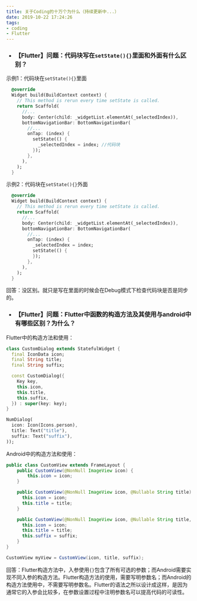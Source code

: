 ```yaml
---
title: 关于Coding的十万个为什么（持续更新中...）
date: 2019-10-22 17:24:26
tags: 
- coding
- Flutter
---
```

- ### 【**Flutter**】问题：代码块写在`setState(){}`里面和外面有什么区别？

示例1：代码块在`setState(){}`里面
```dart
  @override
  Widget build(BuildContext context) {
    // This method is rerun every time setState is called.
    return Scaffold(
      //...
      body: Center(child: _widgetList.elementAt(_selectedIndex)),
      bottomNavigationBar: BottomNavigationBar(
        //...
        onTap: (index) {
          setState(() {
            _selectedIndex = index; //代码块
          });
        },
      ),
    );
  }
```
示例2：代码块在`setState(){}`外面
```dart
  @override
  Widget build(BuildContext context) {
    // This method is rerun every time setState is called.
    return Scaffold(
      //...
      body: Center(child: _widgetList.elementAt(_selectedIndex)),
      bottomNavigationBar: BottomNavigationBar(
        //...
        onTap: (index) {
          _selectedIndex = index;
          setState(() {
          });
        },
      ),
    );
  }
```
回答：没区别。就只是写在里面的时候会在Debug模式下检查代码块是否是同步的。

- ### 【**Flutter**】问题：Flutter中函数的构造方法及其使用与android中有哪些区别？为什么？

Flutter中的构造方法和使用：
```dart
class CustomDialog extends StatefulWidget {
  final IconData icon;
  final String title;
  final String suffix;

  const CustomDialog({
    Key key,
    this.icon,
    this.title,
    this.suffix,
  }) : super(key: key);
}

NumDialog(
  icon: Icon(Icons.person),
  title: Text("title"),
  suffix: Text("suffix"),
));

```
Android中的构造方法和使用：
```java
public class CustomView extends FrameLayout {
    public CustomView(@NonNull ImageView icon) {
        this.icon = icon;
    }

    public CustomView(@NonNull ImageView icon, @Nullable String title) {
      this.icon = icon;
      this.title = title;
    }

    public CustomView(@NonNull ImageView icon, @Nullable String title, String suffix) {
      this.icon = icon;
      this.title = title;
      this.suffix = suffix;
    }
}

CustomView myView = CustomView(icon, title, suffix);
```
回答：Flutter构造方法中，入参使用`{}`包含了所有可选的参数；而Android需要实现不同入参的构造方法。Flutter构造方法的使用，需要写明参数名；而Android的构造方法使用中，不需要写明参数名。Flutter的语法之所以设计成这样，是因为通常它的入参会比较多，在参数设置过程中注明参数名可以提高代码的可读性。
